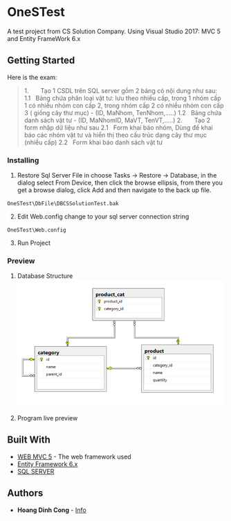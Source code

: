 # OneSTest

A test project from CS Solution Company.
Using Visual Studio 2017: MVC 5 and Entity FrameWork 6.x

## Getting Started

Here is the exam:

> 1.       Tạo 1 CSDL trên SQL server gồm 2 bảng có nội dung như sau:
>	1.1   Bảng chứa phân loại vật tư: lưu theo nhiều cấp, trong 1 nhóm cấp 1 có nhiều nhóm con cấp 2, trong nhóm cấp 2 có nhiều nhóm con cấp 3 ( giống cây thư mục) - (ID, MaNhom, TenNhom,…..)
>	1.2   Bảng chứa danh sách vật tư - (ID, MaNhomID, MaVT, TenVT,…..)
> 2.       Tạo 2 form nhập dữ liệu như sau
>	2.1   Form khai báo nhóm, Dùng để khai báo các nhóm vật tư và hiển thị theo cấu trúc dạng cây thư mục (nhiều cấp)
>	2.2   Form khai báo danh sách vật tư


### Installing

1. Restore Sql Server File in
choose Tasks -> Restore -> Database, in the dialog select From Device, then click the browse ellipsis, from there you get a browse dialog, click Add and then navigate to the back up file.
```
OneSTest\DbFile\DBCSSolutionTest.bak
```

2. Edit Web.config
change <connectionStrings> to your sql server connection string
```
OneSTest\Web.config
```

3. Run Project 


### Preview
1. Database Structure
![alt text](screenshots/ones_db_diagram.png "DBCSSolutionTest.bak structure")

2. Program live preview


## Built With

* [WEB MVC 5](https://docs.microsoft.com/en-us/aspnet/mvc/overview/getting-started/introduction/getting-started) - The web framework used
* [Entity Framework 6.x](https://docs.microsoft.com/en-us/ef/ef6/)
* [SQL SERVER](https://www.microsoft.com/en-us/download/details.aspx?id=42299)


## Authors

* **Hoang Dinh Cong** - [Info](http://hoangdinhcong.github.io/)
